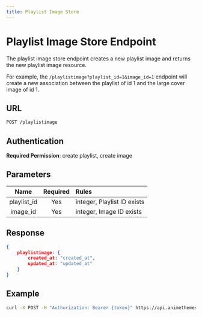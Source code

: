 ```yaml
---
title: Playlist Image Store
---
```


# Playlist Image Store Endpoint

The playlist image store endpoint creates a new playlist image and returns the new playlist image resource.

For example, the `/playlistimage?playlist_id=1&image_id=1` endpoint will create a new association between the playlist of id 1 and the large cover image of id 1.

## URL

```sh
POST /playlistimage
```

## Authentication

**Required Permission**: create playlist, create image

## Parameters

| Name        | Required | Rules                       |
| :---------: | :------: | :-------------------------- |
| playlist_id | Yes      | integer, Playlist ID exists |
| image_id    | Yes      | integer, Image ID exists    |

## Response

```json
{
    playlistimage: {
        created_at: "created_at",
        updated_at: "updated_at"
    }
}
```

## Example

```bash
curl -X POST -H "Authorization: Bearer {token}" https://api.animethemes.moe/playlistimage/
```
